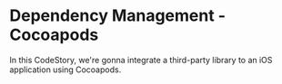 
# Dependency Management - Cocoapods

In this CodeStory, we're gonna integrate a third-party library to an iOS application using Cocoapods.

